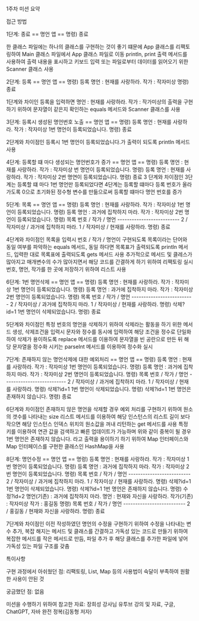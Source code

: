 1주차 미션 요약

접근 방법

1단계: 종료 == 명언 앱 ==
            명령) 종료 

한 클래스 파일에는 하나의 클래스를 구현하는 것이 좋기 떄문에
App 클래스를 리팩토링하여 Main 클래스 파일에서 App 클래스 파일로 이동 
println, print 출력 메서드를 사용하여 출력 내용을 표시하고
키보드 입력 또는 파일로부터 데이터를 읽어오기 위한 Scanner 클래스 사용

2단계: 등록 == 명언 앱 ==
            명령) 등록
            명언 : 현재를 사랑하라.
            작가 : 작자미상
            명령) 종료

1단계와 차이인 등록을 입력하면 명언 : 현재를 사랑하라. 작가 : 작가미상의 출력을 구현하기 위하여
문자열이 같은지 확인하는 equals 메서드와 Scanner 클래스를 사용

3단계: 등록시 생성된 명언번호 노출  == 명언 앱 == 
                                    명령) 등록
                                    명언 : 현재를 사랑하라.
                                    작가 : 작자미상
                                    1번 명언이 등록되었습니다.
                                    명령) 종료

2단계와 차이점인 등록시 1번 명언이 등록되었습니다.가 출력이 되도록 println 메서드 사용

4단계: 등록할 떄 마다 생성되는 명언번호가 증가  == 명언 앱 ==
                                                명령) 등록
                                                명언 : 현재를 사랑하라.
                                                작가 : 작자미상
                                                번 명언이 등록되었습니다.
                                                명령) 등록
                                                명언 : 현재를 사랑하라.
                                                작가 : 작자미상
                                                2번 명연이 등록되었습니다.
                                                명령) 종료
3
단계와 차이점인 3단계는 등록할 떄 마다 1번 명언만 등록되었다면 4단계는 등록할 떄마다 
등록 번호가 올라가도록 0으로 초기화된 정수형 변수를 만듦으로써 등록할 떄마다 명언 번호를 증가

5단계: 목록 == 명언 앱 ==
            명령) 등록
            명언 : 현재를 사랑하라.
            작가 : 작자미상
            1번 명언이 등록되었습니다.
            명령) 등록
            명언 : 과거에 집착하지 마라.
            작가 : 작자미상
            2번 명언이 등록되었습니다.
            명령) 목록
            번호 / 작가 / 명언
            --------------------------
            2 / 작자미상 / 과거에 집착하지 마라.
            1 / 작자미상 / 현재를 사랑하라.
            명령) 종료

4단계와 차이점인 목록을 입력시 번호 / 작가 / 명언이 구현되도록 목록이라는 단어와 동일 여부를 파악하는 equals 메서드,
동일 하다면 목록표가 출력되도록 println 메서드, 입력한 대로 목록표에 출력되도록 gets 메서드 사용
추가적으로 메서드 및 클레스가 많아지고 매개변수의 수가 많아지면서 해당 코드를 간결하게 하기 위하여 리팩토링 실시
번호, 명언, 작가를 한 곳에 저장하기 위하여 리스트 사용 

6단계: 1번 명언삭제 == 명언 앱 == 
                    명령) 등록
                    명언 : 현재를 사랑하라. 
                    작가 : 작자미상
                    1번 명언이 등록되었습니다.
                    명령) 등록
                    명언 : 과거에 집착하지 마라.
                    작가 : 작자미상
                    2번 명언이 등록되었습니다.
                    명령) 목록
                    번호 / 작가 / 명언
                    --------------------------
                    2 / 작자미상 / 과거에 집착하지 마라.
                    1 / 작자미상 / 현재를 사랑하라.
                    명령) 삭제?id=1
                    1번 명언이 삭제되었습니다.
                    명령) 종료

5단계와 차이점인 특정 번호의 명언을 삭제하기 위하여 삭제라는 활동을 하기 위한 메서드 생성, 삭제조건을 입력시
문자와 정수를 동시에 입력하여 해당 조건을 정수로 단일화하여 삭제가 용이하도록 replace 메서드를 이용하여 
문자열을 빈 공란으로 만든 뒤 해당 문자열을 정수화 시키는 parseInt 메서드를 이용하여 정수화 실시

7단계: 존재하지 않는 명언삭제에 대한 예외처리 == 명언 앱 ==
                                              명령) 등록
                                              명언 : 현재를 사랑하라.
                                              작가 : 작자미상
                                              1번 명언이 등록되었습니다.
                                              명령) 등록
                                              명언 : 과거에 집착하지 마라.
                                              작가 : 작자미상
                                              2번 명언이 등록되었습니다.
                                              명령) 목록
                                              번호 / 작가 / 명언
                                              --------------------------
                                              2 / 작자미상 / 과거에 집착하지 마라.
                                              1 / 작자미상 / 현재를 사랑하라. 
                                              명령) 삭제?id=1
                                              1번 명언이 삭제되었습니다.
                                              명령) 삭제?id=1
                                              1번 명언은 존재하지 않습니다.
                                              명령) 종료

6단계와 차이점인 존재하지 않은 명언을 삭제할 경우 예외 처리를 구현하기 위하여 
원소의 갯수를 나타내는 size 리스트 메서드를 이용하여 해당 인스턴스의 리스트 길이 보다 작으면
해당 인스턴스 인덱스 위치의 원소값을 꺼내 리턴하는 get 메서드를 사용
특정 키를 이용하여 연관 값을 검색하고 빠른 업데이트가 가능하며 위와 같이 중복이 될 경우
1번 명언은 존재하지 않습니다. 라고 출력을 용이하기 하기 위하여 Map 인터페이스와 
Map 인터페이스를 구현한 클래스인 HashMap을 사용

8단계: 명언수정 == 명언 앱 ==
                명령) 등록
                명언 : 현재를 사랑하라.
                작가 : 작자미상
                1번 명언이 등록되었습니다.
                명령) 등록
                명언 : 과거에 집착하지 마라.
                작가 : 작자미상
                2번 명언이 등록되었습니다.
                명령) 목록
                번호 / 작가 / 명언
                --------------------------
                2 / 작자미상 / 과거에 집착하지 마라.
                1 / 작자미상 / 현재를 사랑하라.
                명령) 삭제?id=1
                1번 명언이 삭제되었습니다.
                명령) 삭제?id=1
                1번 명언은 존재하지 않습니다.
                명령) 수정?id=2
                명언(기존) : 과거에 집착하지 마라.
                명언 : 현재와 자신을 사랑하라.
                작가(기존) : 작자미상
                작가 : 홍길동
                명령) 목록
                번호 / 작가 / 명언
                --------------------------
                2 / 홍길동 / 현재와 자신을 사랑하라.
                명령) 종료

7단계와 차이점인 이전 작성하였던 명언의 수정을 구현하기 위하여 수정을 나타내는 변수 추가, 
복잡 해지는 메서드 및 클래스를 간결하고 가독성 있는 코드로 만들기 위하여 복잡한 메서드를 작은 메서드로 만듬, 
파일 추가 후 해당 클래스를 추가한 파일에 넣어 가독성 있는 파일 구조를 갖춤

특이사항

구현 과정에서 아쉬웠던 점: 리팩토링, List, Map 등의 사용법이 숙달이 부족하여 원활한 사용이 안된 것

궁금했던 점: 없음

미션을 수행하기 위하여 참고한 자료: 장희성 강사님 유투브 강의 및 자료, 구글, ChatGPT, 자바 완전 정복(김동형 저자)